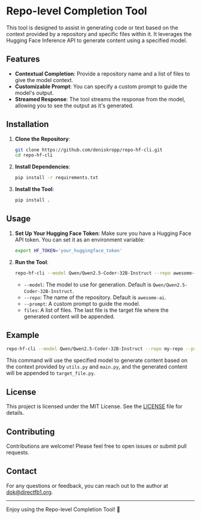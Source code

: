 # Repo-level Completion Tool

This tool is designed to assist in generating code or text based on the context provided by a repository and specific files within it. It leverages the Hugging Face Inference API to generate content using a specified model.

## Features

- **Contextual Completion**: Provide a repository name and a list of files to give the model context.
- **Customizable Prompt**: You can specify a custom prompt to guide the model's output.
- **Streamed Response**: The tool streams the response from the model, allowing you to see the output as it's generated.

## Installation

1. **Clone the Repository**:
   ```bash
   git clone https://github.com/deniskropp/repo-hf-cli.git
   cd repo-hf-cli
   ```

2. **Install Dependencies**:
   ```bash
   pip install -r requirements.txt
   ```

3. **Install the Tool**:
   ```bash
   pip install .
   ```

## Usage

1. **Set Up Your Hugging Face Token**:
   Make sure you have a Hugging Face API token. You can set it as an environment variable:
   ```bash
   export HF_TOKEN='your_huggingface_token'
   ```

2. **Run the Tool**:
   ```bash
   repo-hf-cli --model Qwen/Qwen2.5-Coder-32B-Instruct --repo awesome-ai --prompt "Complete the function to calculate the sum of two numbers" file1.py file2.py target_file.py
   ```

   - `--model`: The model to use for generation. Default is `Qwen/Qwen2.5-Coder-32B-Instruct`.
   - `--repo`: The name of the repository. Default is `awesome-ai`.
   - `--prompt`: A custom prompt to guide the model.
   - `files`: A list of files. The last file is the target file where the generated content will be appended.

## Example

```bash
repo-hf-cli --model Qwen/Qwen2.5-Coder-32B-Instruct --repo my-repo --prompt "Implement a function to sort an array" utils.py main.py target_file.py
```

This command will use the specified model to generate content based on the context provided by `utils.py` and `main.py`, and the generated content will be appended to `target_file.py`.

## License

This project is licensed under the MIT License. See the [LICENSE](LICENSE) file for details.

## Contributing

Contributions are welcome! Please feel free to open issues or submit pull requests.

## Contact

For any questions or feedback, you can reach out to the author at [dok@directfb1.org](mailto:dok@directfb1.org).

---

Enjoy using the Repo-level Completion Tool! 🚀
